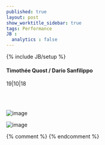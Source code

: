 ```yaml
---
published: true
layout: post
show_worktitle_sidebar: true
tags: Performance
JB :
  analytics : false
---
```


{% include JB/setup %}




<p>
<h4>Timothée Quost / Dario Sanfilippo</h4>
19|10|18

<br /><br />
</p><p>
<img src="{{ site.url }}/images/timothee_quost.jpg" alt="image">
</p><p>
<img src="{{ site.url }}/images/dario_sanfilippo.jpg" alt="image">	
</p>



{% comment %}
{% endcomment %}